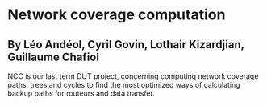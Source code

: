 # Network coverage computation
## By Léo Andéol, Cyril Govin, Lothair Kizardjian, Guillaume Chafiol
NCC is our last term DUT project, concerning computing network coverage paths, trees and cycles to find the most optimized ways of calculating backup paths for routeurs and data transfer.
